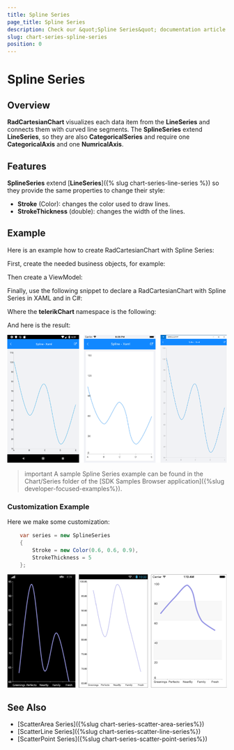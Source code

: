 ```yaml
---
title: Spline Series
page_title: Spline Series
description: Check our &quot;Spline Series&quot; documentation article for Telerik Chart for Xamarin control.
slug: chart-series-spline-series
position: 0
---
```


# Spline Series

## Overview

**RadCartesianChart** visualizes each data item from the **LineSeries** and connects them with curved line segments. The **SplineSeries** extend **LineSeries**, so they are also **CategoricalSeries** and require one **CategoricalAxis** and one **NumricalAxis**.

## Features

**SplineSeries** extend [**LineSeries**]({% slug chart-series-line-series %}) so they provide the same properties to change their style:

- **Stroke** (Color): changes the color used to draw lines.
- **StrokeThickness** (double): changes the width of the lines.

## Example

Here is an example how to create RadCartesianChart with Spline Series:

First, create the needed business objects, for example:

<snippet id='categorical-data-model'/>

Then create a ViewModel:

<snippet id='chart-series-categorical-data-view-model'/>

Finally, use the following snippet to declare a RadCartesianChart with Spline Series in XAML and in C#:

<snippet id='chart-series-spline-xaml'/>
<snippet id='chart-series-spline-csharp'/>

Where the **telerikChart** namespace is the following:

<snippet id='xmlns-telerikchart'/>
<snippet id='ns-telerikchart'/>

And here is the result:

![Basic SplineSeries](images/cartesian-spline-series-basic-example.png)

>important A sample Spline Series example can be found in the Chart/Series folder of the [SDK Samples Browser application]({%slug developer-focused-examples%}).

### Customization Example

Here we make some customization:

```C#
	var series = new SplineSeries 
	{ 
		Stroke = new Color(0.6, 0.6, 0.9), 
		StrokeThickness = 5 
	};
```

![Customized SplineSeries](images/cartesian-spline-series-customization-example.png)

## See Also

- [ScatterArea Series]({%slug chart-series-scatter-area-series%})
- [ScatterLine Series]({%slug chart-series-scatter-line-series%})
- [ScatterPoint Series]({%slug chart-series-scatter-point-series%})